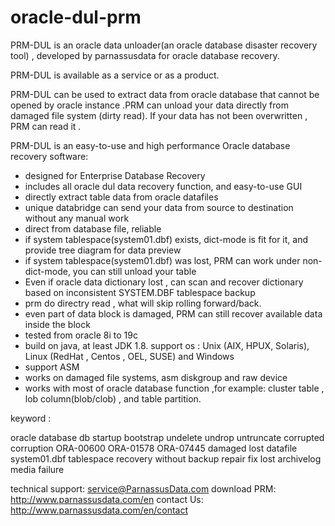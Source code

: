 # oracle-dul-prm


PRM-DUL is an oracle data unloader(an oracle database disaster recovery tool)  , developed by parnassusdata for oracle database recovery.

PRM-DUL is available as a service or as a product.


PRM-DUL can be used to extract data from oracle database that cannot be opened by oracle instance .PRM can unload your data directly from damaged file system (dirty read). If your data has not been overwritten , PRM can read it .



PRM-DUL is an easy-to-use and high performance Oracle database recovery software:

  - designed for Enterprise Database Recovery
  - includes all oracle dul data recovery function, and easy-to-use GUI
  - directly extract table data from oracle datafiles
  - unique databridge can send your data from source to destination without any manual work
  - direct from database file, reliable
  - if system tablespace(system01.dbf) exists, dict-mode is fit for it, and provide tree diagram for data preview
  - if system tablespace(system01.dbf) was lost, PRM can work under non-dict-mode, you can still unload your table 
  - Even if oracle data dictionary lost , can scan and recover dictionary based on inconsistent SYSTEM.DBF tablespace backup
  - prm do directry read , what will skip rolling forward/back.
  - even part of data block is damaged, PRM can still recover available data inside the block
  - tested from oracle 8i to 19c
  - build on java, at least JDK 1.8.  support os : Unix (AIX, HPUX, Solaris), Linux (RedHat , Centos , OEL, SUSE) and Windows
  - support ASM
  - works on damaged file systems, asm diskgroup and raw device
  - works with most of oracle database function ,for example:  cluster table , lob column(blob/clob) , and table partition. 
  


keyword :

oracle database db startup bootstrap undelete undrop untruncate corrupted corruption ORA-00600 ORA-01578 ORA-07445 damaged lost datafile system01.dbf tablespace recovery without backup repair fix lost archivelog media failure 


technical support: 	service@ParnassusData.com
download PRM: 	http://www.parnassusdata.com/en
contact Us: 		http://www.parnassusdata.com/en/contact


